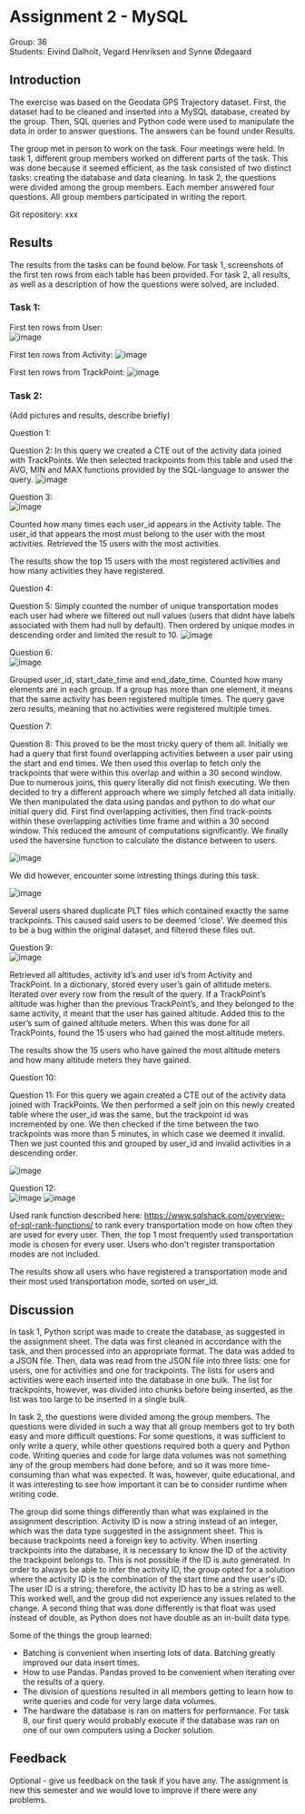 # Assignment 2 - MySQL

Group: 36 \
Students: Eivind Dalholt, Vegard Henriksen and Synne Ødegaard

## Introduction
The exercise was based on the Geodata GPS Trajectory dataset. First, the dataset had to be cleaned and inserted into a MySQL database, created by the group. Then, SQL queries and Python code were used to manipulate the data in order to answer questions. The answers can be found under Results.

The group met in person to work on the task. Four meetings were held. In task 1, different group members worked on different parts of the task. This was done because it seemed efficient, as the task consisted of two distinct tasks: creating the database and data cleaning. In  task 2, the questions were divided among the group members. Each member answered four questions. All group members participated in writing the report.

Git repository: xxx

## Results
The results from the tasks can be found below. For task 1, screenshots of the first ten rows from each table has been provided. For task 2, all results, as well as a description of how the questions were solved, are included.

### Task 1: 
First ten rows from User: \
![image](https://github.com/edalholt/TDT4225/assets/69513928/6cf42e05-1ec1-4dfe-90a2-72e374beff90)

First ten rows from Activity:
![image](https://github.com/edalholt/TDT4225/assets/69513928/b671823f-53b7-4d0c-9eaa-13ac3662632a)

First ten rows from TrackPoint:
![image](https://github.com/edalholt/TDT4225/assets/69513928/03e101d4-e1af-47a8-9bce-6e8c11bfe361)

### Task 2:

(Add pictures and results, describe briefly)

Question 1: 

Question 2: 
In this query we created a CTE out of the activity data joined with TrackPoints.
We then selected trackpoints from this table and used the AVG, MIN and MAX functions provided by the SQL-language to answer the query.
![image](https://github.com/edalholt/TDT4225/assets/69513661/fd54df29-5208-47b5-86b8-4188883e5cde)



Question 3: \
![image](https://github.com/edalholt/TDT4225/assets/69513928/57031213-8281-4c20-ad91-8ac1d17c3363)

Counted how many times each user_id appears in the Activity table. The user_id that appears the most must belong to the user with the most activities. Retrieved the 15 users with the most activities.

The results show the top 15 users with the most registered activities and how many activities they have registered.

Question 4: 

Question 5: 
Simply counted the number of unique transportation modes each user had where we filtered out null values (users that didnt have labels associated with them had null by default).
Then ordered by unique modes in descending order and limited the result to 10.
![image](https://github.com/edalholt/TDT4225/assets/69513661/330fca0d-51d6-40f6-918e-23b823cef76c)


Question 6: \
![image](https://github.com/edalholt/TDT4225/assets/69513928/47481399-661b-4e91-be8b-2a7ee576fc15)

Grouped user_id, start_date_time and end_date_time. Counted how many elements are in each group. If a group has more than one element, it means that the same activity has been registered multiple times. The query gave zero results, meaning that no activities were registered multiple times. 

Question 7: 

Question 8: 
This proved to be the most tricky query of them all. Initially we had a query that first found overlapping activities between a user pair using the start and end times.
We then used this overlap to fetch only the trackpoints that were within this overlap and within a 30 second window.
Due to numerous joins, this query literally did not finish executing. We then decided to try a different approach where we simply fetched all data initially.
We then manipulated the data using pandas and python to do what our initial query did. First find overlapping activities, then find track-points within these overlapping activities time frame and within a 30 second window.
This reduced the amount of computations significantly. We finally used the haversine function to calculate the distance between to users.

![image](https://github.com/edalholt/TDT4225/assets/69513661/f0dac7b1-2c1b-44d3-91fb-3abf4a18c3b4)

We did however, encounter some intresting things during this task.

![image](https://github.com/edalholt/TDT4225/assets/69513661/a6317911-c402-49e4-b2c5-d2a79693b3a7)

Several users shared duplicate PLT files which contained exactly the same trackpoints. This caused said users to be deemed 'close'. We deemed this to be a bug within the original dataset, and filtered these files out.


Question 9: \
![image](https://github.com/edalholt/TDT4225/assets/69513928/e7915917-c6a0-402d-acae-632332b4b448)

Retrieved all altitudes, activity id’s and user id’s from Activity and TrackPoint. In a dictionary, stored every user’s gain of altitude meters. Iterated over every row from the result of the query. If a TrackPoint’s altitude was higher than the previous TrackPoint’s, and they belonged to the same activity, it meant that the user has gained altitude. Added this to the user’s sum of gained altitude meters. When this was done for all TrackPoints, found the 15 users who had gained the most altitude meters.

The results show the 15 users who have gained the most altitude meters and how many altitude meters they have gained.

Question 10: 

Question 11: 
For this query we again created a CTE out of the activity data joined with TrackPoints.
We then performed a self join on this newly created table where the user_id was the same, but the trackpoint id was incremented by one.
We then checked if the time between the two trackpoints was more than 5 minutes, in which case we deemed it invalid.
Then we just counted this and grouped by user_id and invalid activities in a descending order.

![image](https://github.com/edalholt/TDT4225/assets/69513661/c52725df-687e-4121-9c4d-301b1386dc4e)


Question 12: \
![image](https://github.com/edalholt/TDT4225/assets/69513928/ece024dd-ad66-42bb-bc21-709574a06581)
![image](https://github.com/edalholt/TDT4225/assets/69513928/4242397f-948f-4a3d-bcfb-f95b96515f28)



Used rank function described here: https://www.sqlshack.com/overview-of-sql-rank-functions/ to rank every transportation mode on how often they are used for every user. Then, the top 1 most frequently used transportation mode is chosen for every user. Users who don’t register transportation modes are not included.

The results show all users who have registered a transportation mode and their most used transportation mode, sorted on user_id.

## Discussion
In task 1, Python script was made to create the database, as suggested in the assignment sheet. The data was first cleaned in accordance with the task, and then processed into an appropriate format. The data was added to a JSON file. Then, data was read from the JSON file into three lists: one for users, one for activities and one for trackpoints. The lists for users and activities were each inserted into the database in one bulk. The list for trackpoints, however, was divided into chunks before being inserted, as the list was too large to be inserted in a single bulk.

In task 2, the questions were divided among the group members. The questions were divided in such a way that all group members got to try both easy and more difficult questions. For some questions, it was sufficient to only write a query, while other questions required both a query and Python code. Writing queries and code for large data volumes was not something any of the group members had done before, and so it was more time-consuming than what was expected. It was, however, quite educational, and it was interesting to see how important it can be to consider runtime when writing code.

The group did some things differently than what was explained in the assignment description. Activity ID is now a string instead of an integer, which was the data type suggested in the assignment sheet. This is because trackpoints need a foreign key to activity. When inserting trackpoints into the database, it is necessary to know the ID of the activity the trackpoint belongs to. This is not possible if the ID is auto generated. In order to always be able to infer the activity ID, the group opted for a solution where the activity ID is the combination of the start time and the user's ID. The user ID is a string; therefore, the activity ID has to be a string as well. This worked well, and the group did not experience any issues related to the change. A second thing that was done differently is that float was used instead of double, as Python does not have double as an in-built data type.

Some of the things the group learned:
- Batching is convenient when inserting lots of data. Batching greatly improved our data insert times.
- How to use Pandas. Pandas proved to be convenient when iterating over the results of a query.
- The division of questions resulted in all members getting to learn how to write queries and code for very large data volumes.
- The hardware the database is ran on matters for performance. For task 8, our first query would probably execute if the database was ran on one of our own computers using a Docker   solution.


## Feedback
Optional - give us feedback on the task if you have any. The assignment is new this semester and we would love to improve if there were any problems.
